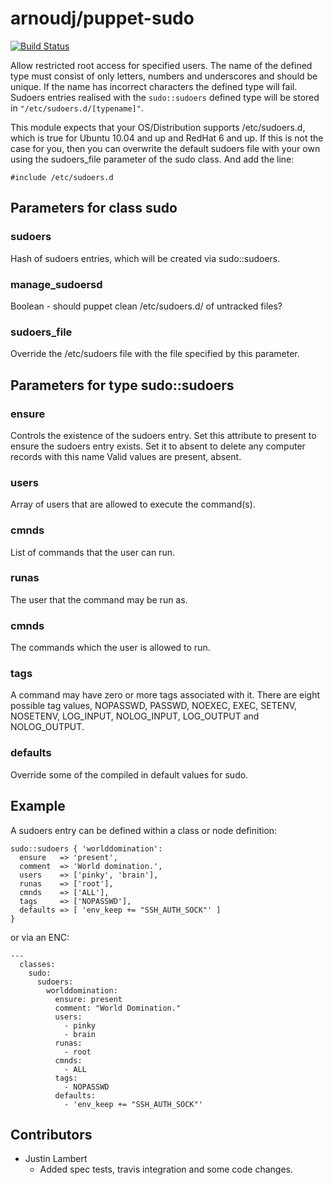 # arnoudj/puppet-sudo

[![Build Status](https://travis-ci.org/arnoudj/puppet-sudo.png?branch=master)](https://travis-ci.org/arnoudj/puppet-sudo)

Allow restricted root access for specified users. The name of the defined
type must consist of only letters, numbers and underscores and should be
unique. If the name has incorrect characters the defined type will fail.
Sudoers entries realised with the `sudo::sudoers` defined type will be
stored in `"/etc/sudoers.d/[typename]"`.

This module expects that your OS/Distribution supports /etc/sudoers.d,
which is true for Ubuntu 10.04 and up and RedHat 6 and up. If this is not
the case for you, then you can overwrite the default sudoers file with
your own using the sudoers\_file parameter of the sudo class. And add the
line:

    #include /etc/sudoers.d

## Parameters for class sudo

### sudoers

Hash of sudoers entries, which will be created via sudo::sudoers.

### manage\_sudoersd

Boolean - should puppet clean /etc/sudoers.d/ of untracked files?

### sudoers\_file

Override the /etc/sudoers file with the file specified by this parameter.

## Parameters for type sudo::sudoers

### ensure

Controls the existence of the sudoers entry. Set this attribute to
present to ensure the sudoers entry exists. Set it to absent to
delete any computer records with this name Valid values are present,
absent.

### users

Array of users that are allowed to execute the command(s).

### cmnds

List of commands that the user can run.

### runas

The user that the command may be run as.

### cmnds

The commands which the user is allowed to run.

### tags

A command may have zero or more tags associated with it.  There are
eight possible tag values, NOPASSWD, PASSWD, NOEXEC, EXEC, SETENV,
NOSETENV, LOG_INPUT, NOLOG_INPUT, LOG_OUTPUT and NOLOG_OUTPUT.

### defaults

Override some of the compiled in default values for sudo.

## Example

A sudoers entry can be defined within a class or node definition:

    sudo::sudoers { 'worlddomination':
      ensure   => 'present',
      comment  => 'World domination.',
      users    => ['pinky', 'brain'],
      runas    => ['root'],
      cmnds    => ['ALL'],
      tags     => ['NOPASSWD'],
      defaults => [ 'env_keep += "SSH_AUTH_SOCK"' ]
    }

or via an ENC:

    ---
      classes:
        sudo:
          sudoers:
            worlddomination:
              ensure: present
              comment: "World Domination."
              users:
                - pinky
                - brain
              runas: 
                - root
              cmnds:
                - ALL
              tags:
                - NOPASSWD
              defaults:
                - 'env_keep += "SSH_AUTH_SOCK"'

## Contributors

* Justin Lambert
  * Added spec tests, travis integration and some code changes.
